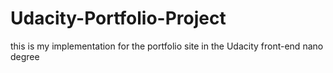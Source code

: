 # Udacity-Portfolio-Project
this is my implementation for the portfolio site in the Udacity front-end nano degree 
